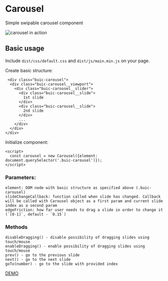 # Carousel

Simple swipable carousel component

![carousel in action](https://cloud.githubusercontent.com/assets/1231144/20526748/b7265bf4-b0c5-11e6-8560-ff8ed2a93940.gif)

## Basic usage

Include `dist/css/default.css` and `dist/js/main.min.js` on your page.

Create basic structure:
    
     <div class="buic-carousel">
      <div class="buic-carousel__viewport">
        <div class="buic-carousel__slider">
          <div class="buic-carousel__slide">
            1st slide
          </div>
          <div class="buic-carousel__slide">
            2nd slide
          </div>
          ...
        </div>
      </div>
    </div>

Initialize component:

    <script>
      const carousel = new Carousel({element: document.querySelector('.buic-carousel')});
    </script>

### Parameters:
    element: DOM node with basic structure as specified above (.buic-carousel)
    slideChangeCallback: function called when slide has changed. Callback will be called with Carousel object as a first param and current slide index as a second param
    edgeFriction: how far user needs to drag a slide in order to change it (`[0-1]`, default - `0.15`)

### Methods
        
    disableDragging() - disable possibility of dragging slides using touch/mouse
    enableDragging() - enable possibility of dragging slides using touch/mouse
    prev() - go to the previous slide
    next() - go to the next slide
    goTo(number) - go to the slide with provided index

[DEMO](https://brainly.github.io/ui-components/components/carousel/)
